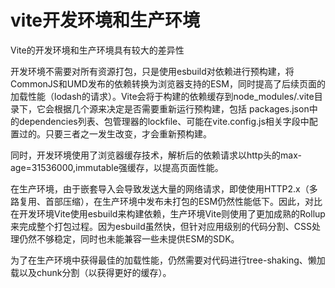 # vite开发环境和生产环境
Vite的开发环境和生产环境具有较大的差异性

开发环境不需要对所有资源打包，只是使用esbuild对依赖进行预构建，将CommonJS和UMD发布的依赖转换为浏览器支持的ESM，同时提高了后续页面的加载性能（lodash的请求）。Vite会将于构建的依赖缓存到node_modules/.vite目录下，它会根据几个源来决定是否需要重新运行预构建，包括 packages.json中的dependencies列表、包管理器的lockfile、可能在vite.config.js相关字段中配置过的。只要三者之一发生改变，才会重新预构建。

同时，开发环境使用了浏览器缓存技术，解析后的依赖请求以http头的max-age=31536000,immutable强缓存，以提高页面性能。

在生产环境，由于嵌套导入会导致发送大量的网络请求，即使使用HTTP2.x（多路复用、首部压缩），在生产环境中发布未打包的ESM仍然性能低下。因此，对比在开发环境Vite使用esbuild来构建依赖，生产环境Vite则使用了更加成熟的Rollup来完成整个打包过程。因为esbuild虽然快，但针对应用级别的代码分割、CSS处理仍然不够稳定，同时也未能兼容一些未提供ESM的SDK。

为了在生产环境中获得最佳的加载性能，仍然需要对代码进行tree-shaking、懒加载以及chunk分割（以获得更好的缓存）。